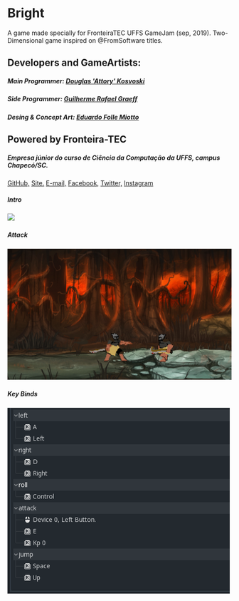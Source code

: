 # Bright

A game made specially for FronteiraTEC UFFS GameJam (sep, 2019).
Two-Dimensional game inspired on @FromSoftware titles.

## Developers and GameArtists: 
##### Main Programmer: [Douglas 'Attory' Kosvoski](https://github.com/DouglasKosvoski)
##### Side Programmer: [Guilherme Rafael Graeff](https://github.com/GuilhermeGraeff)
##### Desing & Concept Art: [Eduardo Folle Miotto](https://github.com/edo-folle)
   


## Powered by Fronteira-TEC
##### Empresa júnior do curso de Ciência da Computação da UFFS, campus Chapecó/SC. 
   [GitHub,](https://github.com/FronteiraTec)
   [ Site.](http://fronteiratec.com) 
   [E-mail,](contato@fronteiratec.com) 
   [Facebook,](https://www.facebook.com/FronteiraTec.UFFS)
   [Twitter,](https://twitter.com/FronteiraTec) 
   [Instagram](https://instagram.com/fronteiratec/)


##### Intro
   ![](https://github.com/DouglasKosvoski/BrightSouls/blob/master/screenshots/intro.png)

##### Attack 
   ![](https://github.com/DouglasKosvoski/Bright/blob/master/screenshots/attack.png)

##### Key Binds
   ![](https://github.com/DouglasKosvoski/Bright/blob/master/screenshots/keybindings.png)
   
